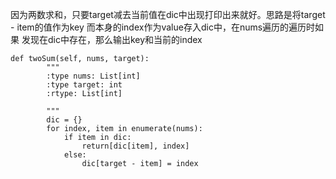 因为两数求和，只要target减去当前值在dic中出现打印出来就好。思路是将target - item的值作为key 而本身的index作为value存入dic中，在nums遍历的遍历时如果
发现在dic中存在，那么输出key和当前的index
```
def twoSum(self, nums, target):
        """
        :type nums: List[int]
        :type target: int
        :rtype: List[int]

        """
        dic = {}
        for index, item in enumerate(nums):
            if item in dic:
                return[dic[item], index]
            else:
                dic[target - item] = index
```

